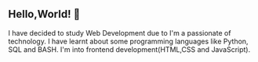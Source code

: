 ## Hello,World! 👋

I have decided to study Web Development due to I'm a passionate of technology. I have learnt about some
programming languages like Python, SQL and BASH. I'm into frontend development(HTML,CSS and JavaScript).
